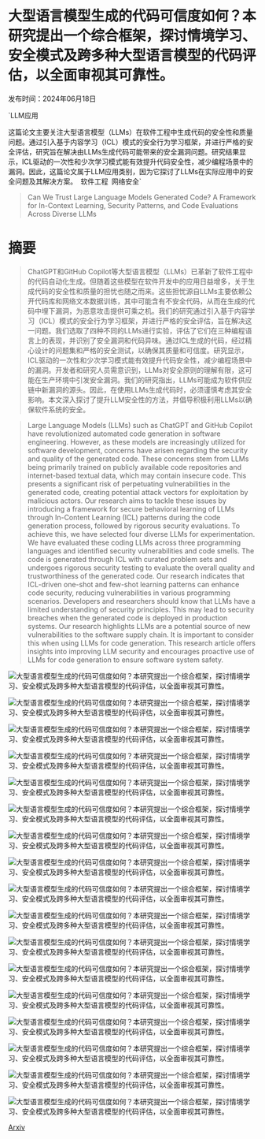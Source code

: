 # 大型语言模型生成的代码可信度如何？本研究提出一个综合框架，探讨情境学习、安全模式及跨多种大型语言模型的代码评估，以全面审视其可靠性。

发布时间：2024年06月18日

`LLM应用

这篇论文主要关注大型语言模型（LLMs）在软件工程中生成代码的安全性和质量问题。通过引入基于内容学习（ICL）模式的安全行为学习框架，并进行严格的安全评估，研究旨在解决由LLMs生成代码可能带来的安全漏洞问题。研究结果显示，ICL驱动的一次性和少次学习模式能有效提升代码安全性，减少编程场景中的漏洞。因此，这篇论文属于LLM应用类别，因为它探讨了LLMs在实际应用中的安全问题及其解决方案。` `软件工程` `网络安全`

> Can We Trust Large Language Models Generated Code? A Framework for In-Context Learning, Security Patterns, and Code Evaluations Across Diverse LLMs

# 摘要

> ChatGPT和GitHub Copilot等大型语言模型（LLMs）已革新了软件工程中的代码自动化生成。但随着这些模型在软件开发中的应用日益增多，关于生成代码的安全性和质量的担忧也随之而来。这些担忧源自LLMs主要依赖公开代码库和网络文本数据训练，其中可能含有不安全代码，从而在生成的代码中埋下漏洞，为恶意攻击提供可乘之机。我们的研究通过引入基于内容学习（ICL）模式的安全行为学习框架，并进行严格的安全评估，旨在解决这一问题。我们选取了四种不同的LLMs进行实验，评估了它们在三种编程语言上的表现，并识别了安全漏洞和代码异味。通过ICL生成的代码，经过精心设计的问题集和严格的安全测试，以确保其质量和可信度。研究显示，ICL驱动的一次性和少次学习模式能有效提升代码安全性，减少编程场景中的漏洞。开发者和研究人员需意识到，LLMs对安全原则的理解有限，这可能在生产环境中引发安全漏洞。我们的研究指出，LLMs可能成为软件供应链中新漏洞的源头。因此，在使用LLMs生成代码时，必须谨慎考虑其安全影响。本文深入探讨了提升LLM安全性的方法，并倡导积极利用LLMs以确保软件系统的安全。

> Large Language Models (LLMs) such as ChatGPT and GitHub Copilot have revolutionized automated code generation in software engineering. However, as these models are increasingly utilized for software development, concerns have arisen regarding the security and quality of the generated code. These concerns stem from LLMs being primarily trained on publicly available code repositories and internet-based textual data, which may contain insecure code. This presents a significant risk of perpetuating vulnerabilities in the generated code, creating potential attack vectors for exploitation by malicious actors. Our research aims to tackle these issues by introducing a framework for secure behavioral learning of LLMs through In-Content Learning (ICL) patterns during the code generation process, followed by rigorous security evaluations. To achieve this, we have selected four diverse LLMs for experimentation. We have evaluated these coding LLMs across three programming languages and identified security vulnerabilities and code smells. The code is generated through ICL with curated problem sets and undergoes rigorous security testing to evaluate the overall quality and trustworthiness of the generated code. Our research indicates that ICL-driven one-shot and few-shot learning patterns can enhance code security, reducing vulnerabilities in various programming scenarios. Developers and researchers should know that LLMs have a limited understanding of security principles. This may lead to security breaches when the generated code is deployed in production systems. Our research highlights LLMs are a potential source of new vulnerabilities to the software supply chain. It is important to consider this when using LLMs for code generation. This research article offers insights into improving LLM security and encourages proactive use of LLMs for code generation to ensure software system safety.

![大型语言模型生成的代码可信度如何？本研究提出一个综合框架，探讨情境学习、安全模式及跨多种大型语言模型的代码评估，以全面审视其可靠性。](../../../paper_images/2406.12513/x1.png)

![大型语言模型生成的代码可信度如何？本研究提出一个综合框架，探讨情境学习、安全模式及跨多种大型语言模型的代码评估，以全面审视其可靠性。](../../../paper_images/2406.12513/x2.png)

![大型语言模型生成的代码可信度如何？本研究提出一个综合框架，探讨情境学习、安全模式及跨多种大型语言模型的代码评估，以全面审视其可靠性。](../../../paper_images/2406.12513/x3.png)

![大型语言模型生成的代码可信度如何？本研究提出一个综合框架，探讨情境学习、安全模式及跨多种大型语言模型的代码评估，以全面审视其可靠性。](../../../paper_images/2406.12513/x4.png)

![大型语言模型生成的代码可信度如何？本研究提出一个综合框架，探讨情境学习、安全模式及跨多种大型语言模型的代码评估，以全面审视其可靠性。](../../../paper_images/2406.12513/x5.png)

![大型语言模型生成的代码可信度如何？本研究提出一个综合框架，探讨情境学习、安全模式及跨多种大型语言模型的代码评估，以全面审视其可靠性。](../../../paper_images/2406.12513/x6.png)

![大型语言模型生成的代码可信度如何？本研究提出一个综合框架，探讨情境学习、安全模式及跨多种大型语言模型的代码评估，以全面审视其可靠性。](../../../paper_images/2406.12513/x7.png)

![大型语言模型生成的代码可信度如何？本研究提出一个综合框架，探讨情境学习、安全模式及跨多种大型语言模型的代码评估，以全面审视其可靠性。](../../../paper_images/2406.12513/x8.png)

![大型语言模型生成的代码可信度如何？本研究提出一个综合框架，探讨情境学习、安全模式及跨多种大型语言模型的代码评估，以全面审视其可靠性。](../../../paper_images/2406.12513/x9.png)

![大型语言模型生成的代码可信度如何？本研究提出一个综合框架，探讨情境学习、安全模式及跨多种大型语言模型的代码评估，以全面审视其可靠性。](../../../paper_images/2406.12513/x10.png)

![大型语言模型生成的代码可信度如何？本研究提出一个综合框架，探讨情境学习、安全模式及跨多种大型语言模型的代码评估，以全面审视其可靠性。](../../../paper_images/2406.12513/x12.png)

![大型语言模型生成的代码可信度如何？本研究提出一个综合框架，探讨情境学习、安全模式及跨多种大型语言模型的代码评估，以全面审视其可靠性。](../../../paper_images/2406.12513/x13.png)

![大型语言模型生成的代码可信度如何？本研究提出一个综合框架，探讨情境学习、安全模式及跨多种大型语言模型的代码评估，以全面审视其可靠性。](../../../paper_images/2406.12513/x14.png)

![大型语言模型生成的代码可信度如何？本研究提出一个综合框架，探讨情境学习、安全模式及跨多种大型语言模型的代码评估，以全面审视其可靠性。](../../../paper_images/2406.12513/x15.png)

![大型语言模型生成的代码可信度如何？本研究提出一个综合框架，探讨情境学习、安全模式及跨多种大型语言模型的代码评估，以全面审视其可靠性。](../../../paper_images/2406.12513/x16.png)

![大型语言模型生成的代码可信度如何？本研究提出一个综合框架，探讨情境学习、安全模式及跨多种大型语言模型的代码评估，以全面审视其可靠性。](../../../paper_images/2406.12513/x17.png)

![大型语言模型生成的代码可信度如何？本研究提出一个综合框架，探讨情境学习、安全模式及跨多种大型语言模型的代码评估，以全面审视其可靠性。](../../../paper_images/2406.12513/x18.png)

[Arxiv](https://arxiv.org/abs/2406.12513)